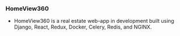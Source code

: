 ### HomeView360
- HomeView360 is a real estate web-app in development built using Django, React, Redux, Docker, Celery, Redis, and NGINX.

